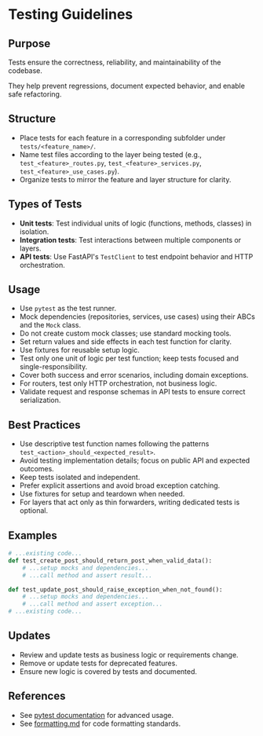 # Testing Guidelines

## Purpose

Tests ensure the correctness, reliability, and maintainability of the codebase.

They help prevent regressions, document expected behavior, and enable safe refactoring.

## Structure

- Place tests for each feature in a corresponding subfolder under `tests/<feature_name>/`.
- Name test files according to the layer being tested (e.g., `test_<feature>_routes.py`, `test_<feature>_services.py`, `test_<feature>_use_cases.py`).
- Organize tests to mirror the feature and layer structure for clarity.

## Types of Tests

- **Unit tests**: Test individual units of logic (functions, methods, classes) in isolation.
- **Integration tests**: Test interactions between multiple components or layers.
- **API tests**: Use FastAPI's `TestClient` to test endpoint behavior and HTTP orchestration.

## Usage

- Use `pytest` as the test runner.
- Mock dependencies (repositories, services, use cases) using their ABCs and the `Mock` class.
- Do not create custom mock classes; use standard mocking tools.
- Set return values and side effects in each test function for clarity.
- Use fixtures for reusable setup logic.
- Test only one unit of logic per test function; keep tests focused and single-responsibility.
- Cover both success and error scenarios, including domain exceptions.
- For routers, test only HTTP orchestration, not business logic.
- Validate request and response schemas in API tests to ensure correct serialization.

## Best Practices

- Use descriptive test function names following the patterns `test_<action>_should_<expected_result>`.
- Avoid testing implementation details; focus on public API and expected outcomes.
- Keep tests isolated and independent.
- Prefer explicit assertions and avoid broad exception catching.
- Use fixtures for setup and teardown when needed.
- For layers that act only as thin forwarders, writing dedicated tests is optional.

## Examples

```python
# ...existing code...
def test_create_post_should_return_post_when_valid_data():
    # ...setup mocks and dependencies...
    # ...call method and assert result...

def test_update_post_should_raise_exception_when_not_found():
    # ...setup mocks and dependencies...
    # ...call method and assert exception...
# ...existing code...
```

## Updates

- Review and update tests as business logic or requirements change.
- Remove or update tests for deprecated features.
- Ensure new logic is covered by tests and documented.

## References

- See [pytest documentation](https://docs.pytest.org/en/stable/) for advanced usage.
- See [formatting.md](formatting.md) for code formatting standards.
